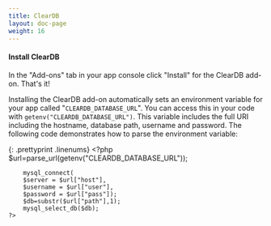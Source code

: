 ```yaml
---
title: ClearDB
layout: doc-page
weight: 16
---
```


#### Install ClearDB

In the "Add-ons" tab in your app console click "Install" for the ClearDB add-on. That's it!

Installing the ClearDB add-on automatically sets an environment variable for your app called "`CLEARDB_DATABASE_URL`". You can access this in your code with `getenv("CLEARDB_DATABASE_URL")`. This variable includes the full URI including the hostname, database path, username and password. The following code demonstrates how to parse the environment variable:

{: .prettyprint .linenums}
    <?php
        $url=parse_url(getenv("CLEARDB_DATABASE_URL"));

        mysql_connect(
        $server = $url["host"],
        $username = $url["user"],
        $password = $url["pass"]);
        $db=substr($url["path"],1);
        mysql_select_db($db);
    ?>
